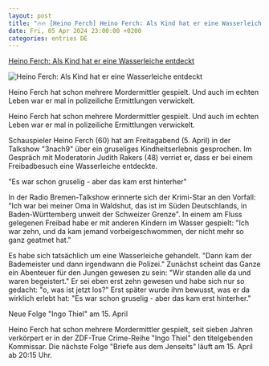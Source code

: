 ```yaml
---
layout: post
title: "🔥🔥 [Heino Ferch] Heino Ferch: Als Kind hat er eine Wasserleiche entdeckt"
date: Fri, 05 Apr 2024 23:00:00 +0200
categories: entries DE
---
```

[Heino Ferch: Als Kind hat er eine Wasserleiche entdeckt](https://www.stern.de/lifestyle/leute/heino-ferch--als-kind-hat-er-eine-wasserleiche-entdeckt-34604528.html)

![Heino Ferch: Als Kind hat er eine Wasserleiche entdeckt](https://image.stern.de/34604532/t/Yd/v1/w1440/r1.7778/-/06--als-kind-hat-er-eine-wasserleiche-entdeckt---16-9---spoton-article-1064361.jpg)

Heino Ferch hat schon mehrere Mordermittler gespielt. Und auch im echten Leben war er mal in polizeiliche Ermittlungen verwickelt.

Heino Ferch hat schon mehrere Mordermittler gespielt. Und auch im echten Leben war er mal in polizeiliche Ermittlungen verwickelt.

Schauspieler Heino Ferch (60) hat am Freitagabend (5. April) in der Talkshow "3nach9" über ein gruseliges Kindheitserlebnis gesprochen. Im Gespräch mit Moderatorin Judith Rakers (48) verriet er, dass er bei einem Freibadbesuch eine Wasserleiche entdeckte.

"Es war schon gruselig - aber das kam erst hinterher"

In der Radio Bremen-Talkshow erinnerte sich der Krimi-Star an den Vorfall: "Ich war bei meiner Oma in Waldshut, das ist im Süden Deutschlands, in Baden-Württemberg unweit der Schweizer Grenze". In einem am Fluss gelegenen Freibad habe er mit anderen Kindern im Wasser gespielt: "Ich war zehn, und da kam jemand vorbeigeschwommen, der nicht mehr so ganz geatmet hat."

Es habe sich tatsächlich um eine Wasserleiche gehandelt. "Dann kam der Bademeister und dann irgendwann die Polizei." Zunächst scheint das Ganze ein Abenteuer für den Jungen gewesen zu sein: "Wir standen alle da und waren begeistert." Er sei eben erst zehn gewesen und habe sich nur so gedacht: "o, was ist jetzt los?" Erst später wurde ihm bewusst, was er da wirklich erlebt hat: "Es war schon gruselig - aber das kam erst hinterher."

Neue Folge "Ingo Thiel" am 15. April

Heino Ferch hat schon mehrere Mordermittler gespielt, seit sieben Jahren verkörpert er in der ZDF-True Crime-Reihe "Ingo Thiel" den titelgebenden Kommissar. Die nächste Folge "Briefe aus dem Jenseits" läuft am 15. April ab 20:15 Uhr.


